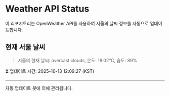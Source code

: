 
# Weather API Status

이 리포지토리는 OpenWeather API를 사용하여 서울의 날씨 정보를 자동으로 업데이트합니다.

## 현재 서울 날씨
> 서울의 현재 날씨: overcast clouds, 온도: 18.02°C, 습도: 89%

⏳ 업데이트 시간: 2025-10-13 12:09:27 (KST)

---
자동 업데이트 봇에 의해 관리됩니다.

